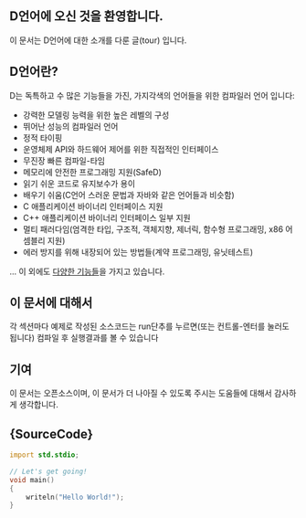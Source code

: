 ## D언어에 오신 것을 환영합니다.
이 문서는 D언어에 대한 소개를 다룬 글(tour) 입니다.

## D언어란?
D는 독특하고 수 많은 기능들을 가진, 가지각색의 언어들을 위한 컴파일러 언어 입니다:

* 강력한 모델링 능력을 위한 높은 레벨의 구성
* 뛰어난 성능의 컴파일러 언어
* 정적 타이핑
* 운영체제 API와 하드웨어 제어를 위한 직접적인 인터페이스
* 무진장 빠른 컴파일-타임
* 메모리에 안전한 프로그래밍 지원(SafeD)
* 읽기 쉬운 코드로 유지보수가 용이
* 배우기 쉬움(C언어 스러운 문법과 자바와 같은 언어들과 비슷함)
* C 애플리케이션 바이너리 인터페이스 지원
* C++ 애플리케이션 바이너리 인터페이스 일부 지원
* 멀티 패러다임(엄격한 타입, 구조적, 객체지향, 제너릭, 함수형 프로그래밍, x86 어셈블리 지원)
* 에러 방지를 위해 내장되어 있는 방법들(계약 프로그래밍, 유닛테스트)

... 이 외에도 [다양한 기능들](http://dlang.org/overview.html)을 가지고 있습니다.

## 이 문서에 대해서
각 섹션마다 예제로 작성된 소스코드는 run단추를 누르면(또는 컨트롤-엔터를 눌러도 됩니다) 컴파일 후 실행결과를 볼 수 있습니다

## 기여
이 문서는 오픈소스이며, 이 문서가 더 나아질 수 있도록 주시는 도움들에 대해서 감사하게 생각합니다.
## {SourceCode}

```d
import std.stdio;

// Let's get going!
void main()
{
    writeln("Hello World!");
}
```
